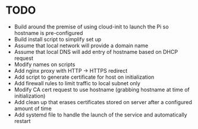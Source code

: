 # TODO

* Build around the premise of using cloud-init to launch the Pi so hostname is pre-configured
* Build install script to simplify set up
* Assume that local network will provide a domain name
* Assume that local DNS will add entry of hostname based on DHCP request
* Modify names on scripts
* Add nginx proxy with HTTP -> HTTPS redirect
* Add script to generate certificate for host on initialization
* Add firewall rules to limit traffic to local subnet only
* Modify CA cert request to use hostname (grabbing hostname at time of initialization)
* Add clean up that erases certificates stored on server after a configured amount of time
* Add systemd file to handle the launch of the service and automatically restart

